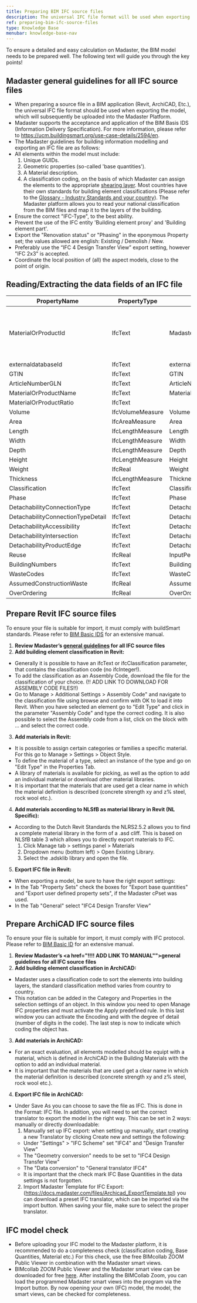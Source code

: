 ```yaml
---
title: Preparing BIM IFC source files
description: The universal IFC file format will be used when exporting the source file, which will subsequently be uploaded into the Madaster Platform
ref: preparing-bim-ifc-source-files
type: Knowledge Base
menubar: knowledge-base-nav
---
```


To ensure a detailed and easy calculation on Madaster, the BIM model needs to be prepared well. The following text will guide you through the key points!

## Madaster general guidelines for all IFC source files

*  When preparing a source file in a BIM application (Revit, ArchiCAD, Etc.), the universal IFC file format should be used when exporting the model, which will subsequently be uploaded into the Madaster Platform.
*  Madaster supports the acceptance and application of the BIM Basis IDS (Information Delivery Specification). For more information, please refer to <a href="https://ucm.buildingsmart.org/use-case-details/2594/en" target="_blank">https://ucm.buildingsmart.org/use-case-details/2594/en</a>.
*  The Madaster guidelines for building information modelling and exporting an IFC file are as follows:
  * All elements within the model must include:
    1. Unique GUIDs.
    2. Geometric properties (so-called 'base quantities').
    3. A Material description.
    4. A classification coding, on the basis of which Madaster can assign the elements to the appropriate <a href="">shearing layer</a>.
       Most countries have their own standards for building element classifications (Please refer to the <a href="https://docs.madaster.com/nl/en/knowledge-base/madaster-glossary.html" target="_blank">Glossary - Industry Standards and your country</a>). The Madaster platform allows you to read your national classification from the BIM files and map it to the layers of the building.
  * Ensure the correct "IFC-Type", to the best ability.
  * Prevent the use of the IFC entity 'Building element proxy' and 'Building element part'.
  * Export the "Renovation status" or "Phasing" in the eponymous Property set; the values allowed are english: Existing / Demolish / New.
  * Preferably use the “IFC 4 Design Transfer View” export setting, however "IFC 2x3" is accepted.
  * Coordinate the local position of (all) the aspect models, close to the point of origin.

## Reading/Extracting the data fields of an IFC file

| PropertyName                      | PropertyType     | Madaster Element                  | Explanation                                                       |
|-----------------------------------|------------------|-----------------------------------|-------------------------------------------------------------------|
| MaterialOrProductId               | IfcText          | MadasterId                        | Identifier van het materiaal of product in een Madaster database. |
| externaldatabaseId                | IfcText          | externaldatabaseId                |                                                                   |
| GTIN                              | IfcText          | GTIN                              |                                                                   |
| ArticleNumberGLN                  | IfcText          | ArticleNumberGLN                  |                                                                   |
| MaterialOrProductName             | IfcText          | MaterialName                      |                                                                   |
| MaterialOrProductRatio            | IfcText          |                                   |                                                                   |
| Volume                            | IfcVolumeMeasure | Volume                            |                                                                   |
| Area                              | IfcAreaMeasure   | Area                              |                                                                   |
| Length                            | IfcLengthMeasure | Length                            |                                                                   |
| Width                             | IfcLengthMeasure | Width                             |                                                                   |
| Depth                             | IfcLengthMeasure | Depth                             |                                                                   |
| Height                            | IfcLengthMeasure | Height                            |                                                                   |
| Weight                            | IfcReal          | Weight                            |                                                                   |
| Thickness                         | IfcLengthMeasure | Thickness                         |                                                                   |
| Classification                    | IfcText          | Classification                    |                                                                   |
| Phase                             | IfcText          | Phase                             |                                                                   |
| DetachabilityConnectionType       | IfcText          | DetachabilityConnectionType       |                                                                   |
| DetachabilityConnectionTypeDetail | IfcText          | DetachabilityConnectionTypeDetail |                                                                   |
| DetachabilityAccessibility        | IfcText          | DetachabilityAccessibility        |                                                                   |
| DetachabilityIntersection         | IfcText          | DetachabilityIntersection         |                                                                   |
| DetachabilityProductEdge          | IfcText          | DetachabilityProductEdge          |                                                                   |
| Reuse                             | IfcReal          | InputPercentageReuse              |                                                                   |
| BuildingNumbers                   | IfcText          | BuildingNumbers                   |                                                                   |
| WasteCodes                        | IfcText          | WasteCodes                        |                                                                   |
| AssumedConstructionWaste          | IfcReal          | AssumedConstructionWaste          |                                                                   |
| OverOrdering                      | IfcReal          | OverOrdering                      |                                                                   |

## Prepare Revit IFC source files

To ensure your file is suitable for import, it must comply with buildSmart standards. Please refer to <a href="https://ucm.buildingsmart.org/use-case-details/2594/en" target="_blank">BIM Basic IDS</a> for an extensive manual.

1. **Review Madaster’s <a href="!!!! ADD LINK TO MANUAL" target="_blank">general guidelines</a> for all IFC source files**
2. **Add building element classification in Revit:**
  * Generally it is possible to have an ifcText or ifcClassification parameter, that contains the classification code (no ifcInteger!).
  * To add the classification as an Assembly Code, download the file for the classification of your choice. (!! ADD LINK TO DOWNLOAD FOR ASSEMBLY CODE FILES!!)
  * Go to Manage > Additional Settings > Assembly Code" and navigate to the classification file using browse and confirm with OK to load it into Revit. When you have selected an element go to "Edit Type" and click in the parameter "Assembly Code" and type the correct coding. It is also possible to select the Assembly code from a list, click on the block with ...   and select the correct code.
3. **Add materials in Revit:**
  * It is possible to assign certain categories or families a specific material. For this go to Manage > Settings > Object Style.
  * To define the material of a type, select an instance of the type and go on "Edit Type" in the Properties Tab.
  * A library of materials is available for picking, as well as the option to add an individual material or download other material libraries.
  * It is important that the materials that are used get a clear name in which the material definition is described (concrete strength xy and z% steel, rock wool etc.).
4. **Add materials according to NLSfB as material library in Revit (NL Specific):**
  * According to the Dutch Revit Standards the NLRS2.5.2 allows you to find a complete material library in the form of a .asd cliff. This is based on NLSfB table 3 which allows you to directly export materials to IFC.
    1. Click Manage tab > settings panel > Materials
    2. Dropdown menu (bottom left) > Open Existing Library.
    3. Select the .adsklib library and open the file.
5. **Export IFC file in Revit:**
  * When exporting a model, be sure to have the right export settings:
  * In the Tab "Property Sets" check the boxes for "Export base quantities" and "Export user defined property sets", if the Madaster cPset was used.
  * In the Tab "General" select "IFC4 Design Transfer View"

## Prepare ArchiCAD IFC source files

To ensure your file is suitable for import, it must comply with IFC protocol. Please refer to <a href="https://ucm.buildingsmart.org/use-case-details/2594/en" target="_blank">BIM Basic ID</a> for an extensive manual.

1. **Review Madaster’s <a href="!!!! ADD LINK TO MANUAL"">general guidelines</a> for all IFC source files**
2. **Add building element classification in ArchiCAD:**
  * Madaster uses a classification code to sort the elements into building layers, the standard classification method varies from country to country.
  * This notation can be added in the Category and Properties in the selection settings of an object. In this window you need to open Manage IFC properties and must activate the Apply predefined rule. In this last window you can activate the Encoding and with the degree of detail (number of digits in the code). The last step is now to indicate which coding the object has.
3. **Add materials in ArchiCAD:**
  * For an exact evaluation, all elements modelled should be equipt with a material, which is defined in ArchiCAD in the Building Materials with the option to add an individual material.
  * It is important that the materials that are used get a clear name in which the material definition is described (concrete strength xy and z% steel, rock wool etc.).
4. **Export IFC file in ArchiCAD:**
  * Under Save As you can choose to save the file as IFC. This is done in the Format: IFC file. In addition, you will need to set the correct translator to export the model in the right way. This can be set in 2 ways: manually or directly downloadable:
    1. Manually set up IFC export: when setting up manually, start creating a new Translator by clicking Create new and settings the following:
    * Under "Settings" > "IFC Scheme" set "IFC4" and "Design Transfer View"
    * The "Geometry conversion" needs to be set to "IFC4 Design Transfer View"
    * The "Data conversion" to "General translator IFC4"
    * It is important that the check mark IFC Base Quantities in the data settings is not forgotten.
    2. Import Madaster Template for IFC Export: (<a href="from our documentation page" target="_blank">https://docs.madaster.com/files/Archicad_ExportTemplate.tpl</a>) you can download a preset IFC translator, which can be imported via the import button. When saving your file, make sure to select the proper translator.

## IFC model check

* Before uploading your IFC model to the Madaster platform, it is recommended to do a completeness check (classification coding, Base Quantities, Material etc.) For this check, use the free BIMcollab ZOOM Public Viewer in combination with the Madaster smart views.
*  BIMcollab ZOOM Public Viewer and the Madaster smart view can be downloaded for free <a href="https://helpcenter.bimcollab.com/portal/en/kb/articles/smart-view-sets-downloads" target="_blank">here</a>. After installing the BIMCollab Zoom, you can load the programmed Madaster smart views into the program via the Import button. By now opening your own (IFC) model, the model, the smart views, can be checked for completeness.
